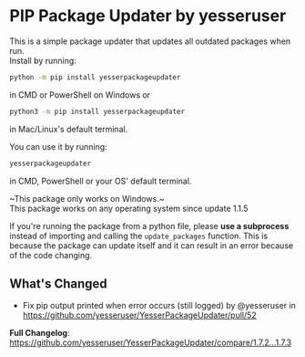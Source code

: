 
# PIP Package Updater by yesseruser

This is a simple package updater that updates all outdated packages when run.  
Install by running:

``` sh
python -m pip install yesserpackageupdater
```

in CMD or PowerShell on Windows or

``` sh
python3 -m pip install yesserpackageupdater
```

in Mac/Linux's default terminal.

You can use it by running:  

``` sh
yesserpackageupdater
```

in CMD, PowerShell or your OS' default terminal.

~This package only works on Windows.~  
This package works on any operating system since update 1.1.5

If you're running the package from a python file, please **use a subprocess** instead of importing and calling the `update_packages` function. This is because the package can update itself and it can result in an error because of the code changing.
## What's Changed
* Fix pip output printed when error occurs (still logged) by @yesseruser in https://github.com/yesseruser/YesserPackageUpdater/pull/52


**Full Changelog**: https://github.com/yesseruser/YesserPackageUpdater/compare/1.7.2...1.7.3

